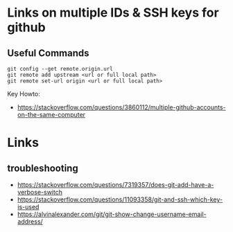 # Links on multiple IDs & SSH keys for github

## Useful Commands

```
git config --get remote.origin.url
git remote add upstream <url or full local path>
git remote set-url origin <url or full local path>
```

Key Howto:
* https://stackoverflow.com/questions/3860112/multiple-github-accounts-on-the-same-computer

# Links 

## troubleshooting

* https://stackoverflow.com/questions/7319357/does-git-add-have-a-verbose-switch
* https://stackoverflow.com/questions/11093358/git-and-ssh-which-key-is-used
* https://alvinalexander.com/git/git-show-change-username-email-address/
